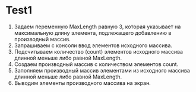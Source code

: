 # Test1
1. Задаем переменную MaxLength равную 3, которая указывает на максимальную длину элемента, подлежащего добавлению в производный массив.
2. Запрашиваем с консоли ввод элементов исходного массива.
3. Подсчитываем количество (count) элементов исходного массива длинной меньше либо равной MaxLength.
4. Создаем производный массив с количеством элементов count.
5. Заполняем производный массив элементами из исходного массива длинной меньше либо равной MaxLength.
6. Выводим элементы производного массива на экран.
